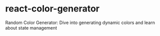 # react-color-generator
Random Color Generator: Dive into generating dynamic colors and learn about state management
